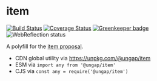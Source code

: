 # item

[![Build Status](https://travis-ci.com/ungap/item.svg?branch=master)](https://travis-ci.com/ungap/item) [![Coverage Status](https://coveralls.io/repos/github/ungap/item/badge.svg?branch=master)](https://coveralls.io/github/ungap/item?branch=master) [![Greenkeeper badge](https://badges.greenkeeper.io/ungap/item.svg)](https://greenkeeper.io/) ![WebReflection status](https://offline.report/status/webreflection.svg)

A polyfill for the [item proposal](https://github.com/tabatkins/proposal-item-method).

  * CDN global utility via https://unpkg.com/@ungap/item
  * ESM via `import any from '@ungap/item'`
  * CJS via `const any = require('@ungap/item')`
